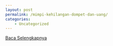 ```yaml
---
layout: post
permalink: /mimpi-kehilangan-dompet-dan-uang/
categories:
    - Uncategorized
---
```


[Baca Selengkapnya](/08)